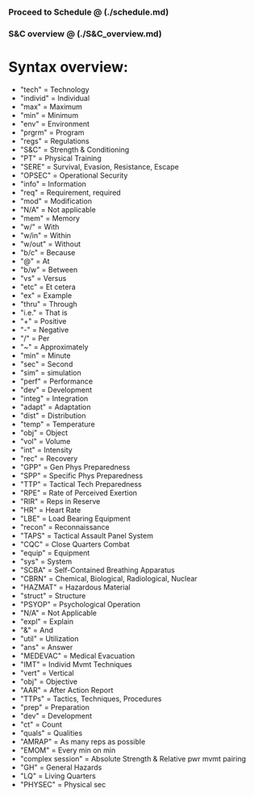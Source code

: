 ### Proceed to Schedule @ (./schedule.md)
### S&C overview @ (./S&C_overview.md)

# Syntax overview:
* "tech" = Technology
* "individ" = Individual
* "max" = Maximum
* "min" = Minimum
* "env" = Environment
* "prgrm" = Program
* "regs" = Regulations                                      
* "S&C" = Strength & Conditioning
* "PT" = Physical Training
* "SERE" = Survival, Evasion, Resistance, Escape
* "OPSEC" = Operational Security
* "info" = Information
* "req" = Requirement, required
* "mod" = Modification
* "N/A" = Not applicable
* "mem" = Memory
* "w/" = With
* "w/in" = Within
* "w/out" = Without
* "b/c" = Because
* "@" = At
* "b/w" = Between
* "vs" = Versus
* "etc" = Et cetera
* "ex" = Example
* "thru" = Through
* "i.e." = That is
* "+" = Positive
* "-" = Negative
* "/" = Per
* "~" = Approximately
* "min" = Minute
* "sec" = Second
* "sim" = simulation
* "perf" = Performance
* "dev" = Development
* "integ" = Integration
* "adapt" = Adaptation
* "dist" = Distribution
* "temp" = Temperature
* "obj" = Object
* "vol" = Volume
* "int" = Intensity
* "rec" = Recovery
* "GPP" = Gen Phys Preparedness
* "SPP" = Specific Phys Preparedness
* "TTP" = Tactical Tech Preparedness
* "RPE" = Rate of Perceived Exertion
* "RIR" = Reps in Reserve
* "HR" = Heart Rate
* "LBE" = Load Bearing Equipment
* "recon" = Reconnaissance
* "TAPS" = Tactical Assault Panel System
* "CQC" = Close Quarters Combat
* "equip" = Equipment
* "sys" = System
* "SCBA" = Self-Contained Breathing Apparatus
* "CBRN" = Chemical, Biological, Radiological, Nuclear
* "HAZMAT" = Hazardous Material
* "struct" = Structure
* "PSYOP" = Psychological Operation
* "N/A" = Not Applicable
* "expl" = Explain
* "&" = And
* "util" = Utilization
* "ans" = Answer
* "MEDEVAC" = Medical Evacuation
* "IMT" = Individ Mvmt Techniques
* "vert" = Vertical
* "obj" = Objective
* "AAR" = After Action Report
* "TTPs" = Tactics, Techniques, Procedures
* "prep" = Preparation
* "dev" = Development
* "ct" = Count
* "quals" = Qualities
* "AMRAP" = As many reps as possible
* "EMOM" = Every min on min
* "complex session" = Absolute Strength & Relative pwr mvmt pairing
* "GH" = General Hazards
* "LQ" = Living Quarters
* "PHYSEC" = Physical sec
